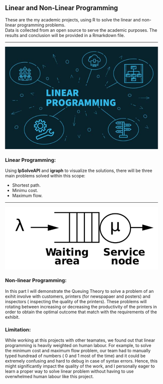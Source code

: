 ## Linear and Non-Linear Programming
These are the my academic projects, using R to solve the linear and non-linear programming problems.  
Data is collected from an open source to serve the academic purposes.
The results and conclusion will be provided in a Rmarkdown file.

---
<img src="Linear_resize.jpg?raw=true"/>  

### Linear Programming:
Using **lpSolveAPI** and **igraph** to visualize the solutions, there will be three main problems solved within this scope:  
- Shortest path.
- Minimu cost.
- Maximum flow. 

---
<img src="Queing_resize.png?raw=true"/>  

### Non-linear Programming:
In this part I will demonstrate the Queuing Theory to solve a problem of an exihit involve with customers, printers (for newspapaer and posters) and inspectors ( inspecting the quality of the printers). These problems will rotating between increasing or decreasing the productivity of the printers in order to obtain the optimal outcome that match with the requirements of the exhibit.  

### Limitation:
While working at this projects with other teamates, we found out that linear programming is heavily weighted on human labour. For example, to solve the minimum cost and maximum flow problem, our team had to manually typed hundread of numbers ( 0 and 1 most of the time) and it could be extremely confusing and hard to debug in case of syntax errors. Hence, this might significantly impact the quality of the work, and I personally eager to learn a proper way to solve linear problem without having to use overwhelmed human labour like this project. 
